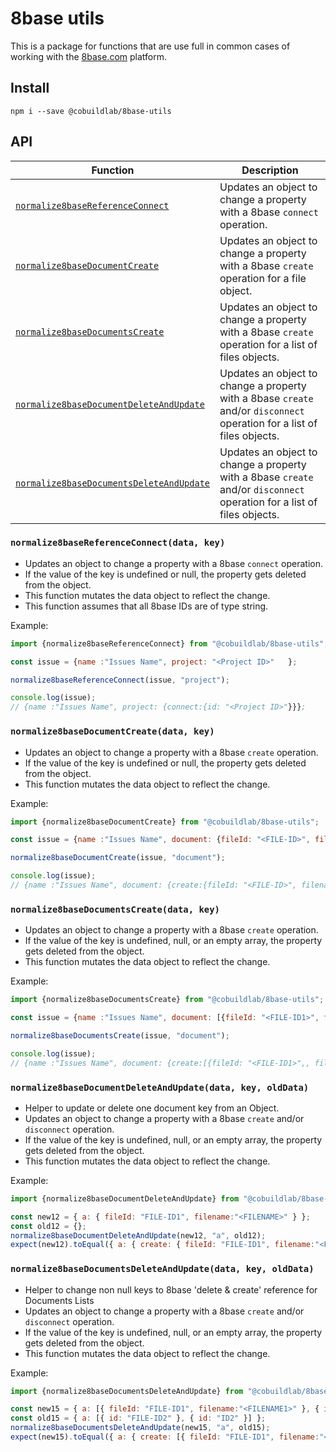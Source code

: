 # 8base utils

This is a package for functions that are use full in common cases of working with the [8base.com](https://www.8base.com) platform.


## Install

`npm i --save @cobuildlab/8base-utils`

## API

| Function   | Description   | 
| ------ | ------ | 
| [`normalize8baseReferenceConnect`](#normalize8baseReferenceConnect) | Updates an object to change a property with a 8base `connect` operation. | 
| [`normalize8baseDocumentCreate`](#normalize8baseDocumentCreate) | Updates an object to change a property with a 8base `create` operation for a file object. | 
| [`normalize8baseDocumentsCreate`](#normalize8baseDocumentsCreate) | Updates an object to change a property with a 8base `create` operation for a list of files objects. | 
| [`normalize8baseDocumentDeleteAndUpdate`](#normalize8baseDocumentDeleteAndUpdate) | Updates an object to change a property with a 8base `create` and/or `disconnect` operation for a list of files objects. | 
| [`normalize8baseDocumentsDeleteAndUpdate`](#normalize8baseDocumentsDeleteAndUpdate) | Updates an object to change a property with a 8base `create` and/or `disconnect` operation for a list of files objects. | 


### `normalize8baseReferenceConnect(data, key)`

- Updates an object to change a property with a 8base `connect` operation.
- If the value of the key is undefined or null, the property gets deleted from the object.
- This function mutates the data object to reflect the change.
- This function assumes that all 8base IDs are of type string.

Example:


```javascript
import {normalize8baseReferenceConnect} from "@cobuildlab/8base-utils";

const issue = {name :"Issues Name", project: "<Project ID>"   };

normalize8baseReferenceConnect(issue, "project");

console.log(issue);
// {name :"Issues Name", project: {connect:{id: "<Project ID>"}}};

``` 


### `normalize8baseDocumentCreate(data, key)`

- Updates an object to change a property with a 8base `create` operation.
- If the value of the key is undefined or null, the property gets deleted from the object.
- This function mutates the data object to reflect the change.

Example:


```javascript
import {normalize8baseDocumentCreate} from "@cobuildlab/8base-utils";

const issue = {name :"Issues Name", document: {fileId: "<FILE-ID>", filename:"<FILENAME>"}  };

normalize8baseDocumentCreate(issue, "document");

console.log(issue);
// {name :"Issues Name", document: {create:{fileId: "<FILE-ID>", filename:"<FILENAME>"}}};

``` 



### `normalize8baseDocumentsCreate(data, key)`

- Updates an object to change a property with a 8base `create` operation.
- If the value of the key is undefined, null, or an empty array, the property gets deleted from the object.
- This function mutates the data object to reflect the change.

Example:


```javascript
import {normalize8baseDocumentsCreate} from "@cobuildlab/8base-utils";

const issue = {name :"Issues Name", document: [{fileId: "<FILE-ID1>", filename:"<FILENAME1>"},{fileId: "<FILE-ID2>", filename:"<FILENAME2>"}]  };

normalize8baseDocumentsCreate(issue, "document");

console.log(issue);
// {name :"Issues Name", document: {create:[{fileId: "<FILE-ID1>",, filename:"<FILENAME1>"},{fileId: "<FILE-ID2>",, filename:"<FILENAME2>"}]}};

``` 




### `normalize8baseDocumentDeleteAndUpdate(data, key, oldData)`

- Helper to update or delete one document key from an Object.
- Updates an object to change a property with a 8base `create` and/or `disconnect` operation.
- If the value of the key is undefined, null, or an empty array, the property gets deleted from the object.
- This function mutates the data object to reflect the change.

Example:


```javascript
import {normalize8baseDocumentDeleteAndUpdate} from "@cobuildlab/8base-utils";

const new12 = { a: { fileId: "FILE-ID1", filename:"<FILENAME>" } };
const old12 = {};
normalize8baseDocumentDeleteAndUpdate(new12, "a", old12);
expect(new12).toEqual({ a: { create: { fileId: "FILE-ID1", filename:"<FILENAME>" } } });

``` 




### `normalize8baseDocumentsDeleteAndUpdate(data, key, oldData)`

- Helper to change non null keys to 8base 'delete & create' reference for Documents Lists
- Updates an object to change a property with a 8base `create` and/or `disconnect` operation.
- If the value of the key is undefined, null, or an empty array, the property gets deleted from the object.
- This function mutates the data object to reflect the change.

Example:


```javascript
import {normalize8baseDocumentsDeleteAndUpdate} from "@cobuildlab/8base-utils";

const new15 = { a: [{ fileId: "FILE-ID1", filename:"<FILENAME1>" }, { id: "ID2", fileId: "FILE-ID2", filename:"<FILENAME2>" }] };
const old15 = { a: [{ id: "FILE-ID2" }, { id: "ID2" }] };
normalize8baseDocumentsDeleteAndUpdate(new15, "a", old15);
expect(new15).toEqual({ a: { create: [{ fileId: "FILE-ID1", filename:"<FILENAME1>" }], disconnect: [{ id: "FILE-ID2" }] } });

``` 
